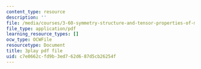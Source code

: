 ```yaml
---
content_type: resource
description: ''
file: /media/courses/3-60-symmetry-structure-and-tensor-properties-of-materials-fall-2005/c7e0662cfd9b3ed762d687d5cb26254f_7rm5sVtj-hs.pdf
file_type: application/pdf
learning_resource_types: []
ocw_type: OCWFile
resourcetype: Document
title: 3play pdf file
uid: c7e0662c-fd9b-3ed7-62d6-87d5cb26254f
---
```

